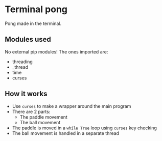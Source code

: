 # Terminal pong

Pong made in the terminal.

## Modules used

No external pip modules! The ones imported are:

- threading
- _thread
- time
- curses

## How it works

- Use `curses` to make a wrapper around the main program
- There are 2 parts:
  - The paddle movement
  - The ball movement
 - The paddle is moved in a `while True` loop using `curses` key checking
 - The ball movement is handled in a separate thread
